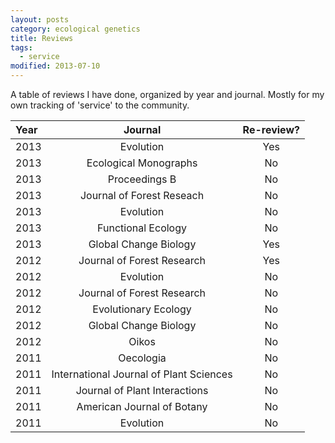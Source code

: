 ```yaml
---
layout: posts
category: ecological genetics
title: Reviews
tags:
  - service
modified: 2013-07-10
---
```


A table of reviews I have done, organized by year and journal. Mostly for my own tracking of 'service' to the community.


| Year | Journal | Re-review? |
|:-----|:-------:|:----------:|
| 2013 | Evolution | Yes |
| 2013 | Ecological Monographs | No |
| 2013 | Proceedings B | No |
| 2013 | Journal of Forest Reseach | No |
| 2013 | Evolution | No |
| 2013 | Functional Ecology | No |
| 2013 | Global Change Biology | Yes |
| 2012 | Journal of Forest Research | Yes |
| 2012 | Evolution | No |
| 2012 | Journal of Forest Research | No |
| 2012 | Evolutionary Ecology | No |
| 2012 | Global Change Biology | No |
| 2012 | Oikos | No |
| 2011 | Oecologia | No |
| 2011 | International Journal of Plant Sciences | No |
| 2011 | Journal of Plant Interactions | No |
| 2011 | American Journal of Botany | No |
| 2011 | Evolution | No |

